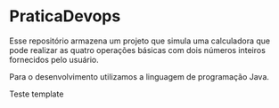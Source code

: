# PraticaDevops
Esse repositório armazena um projeto que simula uma calculadora que pode realizar as quatro operações básicas com dois números inteiros fornecidos pelo usuário.

Para o desenvolvimento utilizamos a linguagem de programação Java.

Teste template